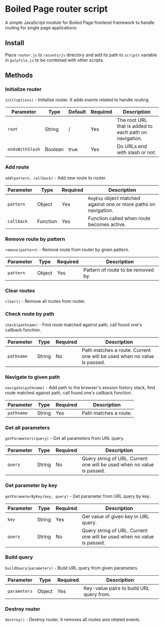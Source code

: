 # Boiled Page router script

A simple JavaScript module for Boiled Page frontend framework to handle routing for single page applications.

## Install

Place `router.js` to `/assets/js` directory and add its path to `scripts` variable in `gulpfile.js` to be combined with other scripts.

## Methods

### Initialize router

`init(options)` - Initialize router. It adds events related to handle routing.

Parameter | Type | Default | Required | Description
----------|------|---------|----------|------------
`root` | String | / | Yes | The root URL that is added to each path on navigation.
`endsWithSlash` | Boolean | true | Yes | Do URLs end with slash or not.

### Add route

`add(pattern, callback)` - Add new route to router.

Parameter | Type | Required | Description
----------|------|----------|------------
`pattern` | Object | Yes | `RegExp` object matched against one or more paths on navigation.
`callback` | Function | Yes | Function called when route becomes active.

### Remove route by pattern

`remove(pattern)` - Remove route from router by given pattern.

Parameter | Type | Required | Description
----------|------|----------|------------
`pattern` | Object | Yes | Pattern of route to be removed by.

### Clear routes

`clear()` - Remove all routes from router.

### Check route by path

`check(pathname)` - Find route matched against path, call found one's callback function.

Parameter | Type | Required | Description
----------|------|----------|------------
`pathname` | String | No | Path matches a route. Current one will be used when no value is passed.

### Navigate to given path

`navigate(pathname)` - Add path to the browser's session history stack, find route matched against path, call found one's callback function.

Parameter | Type | Required | Description
----------|------|----------|------------
`pathname` | String | Yes | Path matches a route.

### Get all parameters

`getParameters(query)` - Get all parameters from URL query.

Parameter | Type | Required | Description
----------|------|----------|------------
`query` | String | No | Query string of URL. Current one will be used when no value is passed.

### Get parameter by key

`getParameterByKey(key, query)` - Get parameter from URL query by key.

Parameter | Type | Required | Description
----------|------|----------|------------
`key` | String | Yes | Get value of given key in URL query.
`query` | String | No | Query string of URL. Current one will be used when no value is passed.

### Build query

`buildQuery(parameters)` - Build URL query from given parameters.

Parameter | Type | Required | Description
----------|------|----------|------------
`parameters` | Object | Yes | Key-value pairs to build URL query from.

### Destroy router

`destroy()` - Destroy router. It removes all routes and related events.
